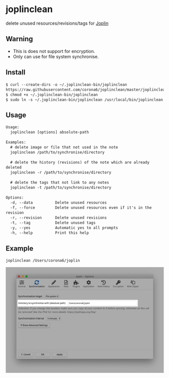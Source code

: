 # joplinclean
delete unused resources/revisions/tags for [Joplin](https://joplinapp.org/)

## Warning

- This is does not support for encryption.
- Only can use for file system synchronise.

## Install

```
$ curl --create-dirs -o ~/.joplinclean-bin/joplinclean https://raw.githubusercontent.com/corona6/joplinclean/master/joplinclean
$ chmod +x ~/.joplinclean-bin/joplinclean
$ sudo ln -s ~/.joplinclean-bin/joplinclean /usr/local/bin/joplinclean
```

## Usage

```
Usage:
  joplinclean [options] absolute-path

Examples:
  # delete image or file that not used in the note
  joplinclean /path/to/synchronise/directory

  # delete the history (revisions) of the note which are already deleted
  joplinclean -r /path/to/synchronise/directory

  # delete the tags that not link to any notes
  joplinclean -t /path/to/synchronise/directory

Options:
  -d, --data          Delete unused resources
  -f, --force         Delete unused resources even if it's in the revision
  -r, --revision      Delete unused revisions
  -t, --tag           Delete unused tags
  -y, --yes           Automatic yes to all prompts
  -h, --help          Print this help
```

## Example

```
joplinclean /Users/corona6/joplin
```

![](joplin_synchronise_directory.png)